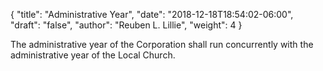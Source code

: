 {
	"title": "Administrative Year",
	"date": "2018-12-18T18:54:02-06:00",
	"draft": "false",
	"author": "Reuben L. Lillie",
	"weight": 4
}

The administrative year of the Corporation shall run concurrently with the administrative year of the Local Church.
